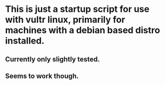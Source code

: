 # This is just a startup script for use with vultr linux, primarily for machines with a debian based distro installed.

## Currently only slightly tested.

## Seems to work though.
